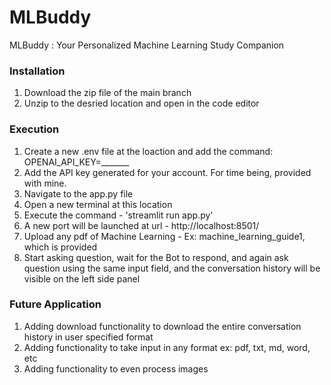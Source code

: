 # MLBuddy
MLBuddy : Your Personalized Machine Learning Study Companion

### Installation
1. Download the zip file of the main branch
2. Unzip to the desried location and open in the code editor

### Execution
1. Create a new .env file at the loaction and add the command: OPENAI_API_KEY=_______
2. Add the API key generated for your account. For time being, provided with mine.
3. Navigate to the app.py file
4. Open a new terminal at this location
5. Execute the command - 'streamlit run app.py'
6. A new port will be launched at url - http://localhost:8501/
7. Upload any pdf of Machine Learning - Ex: machine_learning_guide1, which is provided
8. Start asking question, wait for the Bot to respond, and again ask question using the same input field, and the conversation history will be visible on the left side panel

### Future Application
1. Adding download functionality to download the entire conversation history in user specified format
2. Adding functionality to take input in any format ex: pdf, txt, md, word, etc
3. Adding functionality to even process images
